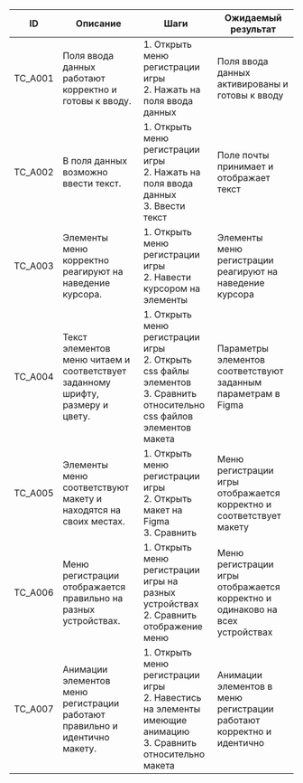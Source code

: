 | ID      | Описание                                                           | Шаги                                                                                     | Ожидаемый результат                                   |
| ------- | ------------------------------------------------------------------ | ----------------------------------------------------------------------------------------- | ---------------------------------------------------- |
| TC_A001 | Поля ввода данных работают корректно и готовы к вводу.           | 1. Открыть меню регистрации игры<br>2. Нажать на поля ввода данных                                       | Поля ввода данных активированы и готовы к вводу           |
| TC_A002 | В поля данных возможно ввести текст. | 1. Открыть меню регистрации игры<br>2. Нажать на поля ввода данных<br>3. Ввести текст | Поле почты принимает и отображает текст |
| TC_A003 | Элементы меню корректно реагируют на наведение курсора.    | 1. Открыть меню регистрации игры<br>2. Навести курсором на элементы                                      | Элементы меню регистрации реагируют на наведение курсора |
| TC_A004 | Текст элементов меню читаем и соответствует заданному шрифту, размеру и цвету. | 1. Открыть меню регистрации игры<br>2. Открыть css файлы элементов<br>3. Сравнить относительно css файлов элементов макета | Параметры элементов соответствуют заданным параметрам в Figma |
| TC_A005 | Элементы меню соответствуют макету и находятся на своих местах.   | 1. Открыть меню регистрации игры<br>2. Открыть макет на Figma<br>3. Сравнить                                      | Меню регистрации игры отображается корректно и соответствует макету |
| TC_A006 | Меню регистрации отображается правильно на разных устройствах.               | 1. Открыть меню регистрации игры на разных устройствах<br>2. Сравнить отображение меню | Меню регистрации игры отображается корректно и одинаково на всех устройствах |
| TC_A007 | Анимации элементов меню регистрации работают правильно и идентично макету.   | 1. Открыть меню регистрации игры<br>2. Навестись на элементы имеющие анимацию<br>3. Сравнить относительно макета | Анимации элементов в меню регистрации работают корректно и идентично |